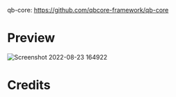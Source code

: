 qb-core: https://github.com/qbcore-framework/qb-core

# Preview

![Screenshot 2022-08-23 164922](https://user-images.githubusercontent.com/108560629/186263042-6bb2c99f-b418-43ea-b99c-6e77e19ff1d2.png)

# Credits
